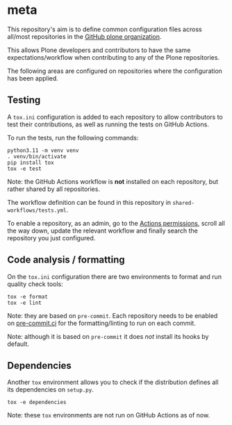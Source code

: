 # meta

This repository's aim is to define common configuration files
across all/most repositories in the [GitHub plone organization](https://github.com/plone).

This allows Plone developers and contributors
to have the same expectations/workflow
when contributing to any of the Plone repositories.

The following areas are configured on repositories
where the configuration has been applied.

## Testing

A `tox.ini` configuration is added to each repository to allow contributors
to test their contributions, as well as running the tests on GitHub Actions.

To run the tests, run the following commands:

```shell
python3.11 -m venv venv
. venv/bin/activate
pip install tox
tox -e test
```

Note: the GitHub Actions workflow is __not__ installed on each repository,
but rather shared by all repositories.

The workflow definition can be found in this repository in `shared-workflows/tests.yml`.

To enable a repository, as an admin, go to the [Actions permissions](https://github.com/organizations/plone/settings/actions),
scroll all the way down, update the relevant workflow
and finally search the repository you just configured.

## Code analysis / formatting

On the `tox.ini` configuration there are two environments
to format and run quality check tools:

```shell
tox -e format
tox -e lint
```

Note: they are based on `pre-commit`.
Each repository needs to be enabled on [pre-commit.ci](https://pre-commit.ci/)
for the formatting/linting to run on each commit.

Note: although it is based on `pre-commit`
it does _not_ install its hooks by default.

## Dependencies

Another `tox` environment allows you to check
if the distribution defines all its dependencies on `setup.py`.

```shell
tox -e dependencies
```

Note: these `tox` environments are not run on GitHub Actions as of now.
